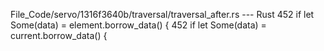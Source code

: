 File_Code/servo/1316f3640b/traversal/traversal_after.rs --- Rust
452             if let Some(data) = element.borrow_data() {                                                                                                  452             if let Some(data) = current.borrow_data() {

